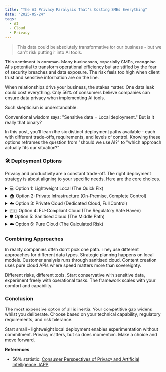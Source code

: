 ```yaml
---
title: "The AI Privacy Paralysis That's Costing SMEs Everything"
date: "2025-05-24"
tags:
  - AI
  - Cloud
  - Privacy
---
```


> This data could be absolutely transformative for our business - but we can't risk putting it into AI tools.

This sentiment is common. Many businesses, especially SMEs, recognise AI's potential to transform operational efficiency but are stifled by the fear of security breaches and data exposure. The risk feels too high when client trust and sensitive information are on the line.

When relationships drive your business, the stakes matter. One data leak could cost everything. Only 56% of consumers believe companies can ensure data privacy when implementing AI tools.

Such skepticism is understandable.

Conventional wisdom says: "Sensitive data = Local deployment." But is it really that binary?

In this post, you'll learn the six distinct deployment paths available - each with different trade-offs, requirements, and levels of control. Knowing these options reframes the question from "should we use AI?" to "which approach actually fits our situation?"

### 🛠️ Deployment Options

Privacy and productivity are a constant trade-off. The right deployment strategy is about aligning to your specific needs. Here are the core choices.

<details>
<summary>💻 Option 1: Lightweight Local (The Quick Fix)</summary>
<div style="margin-left: 1.5em;">

**What?** Deploys AI models on your own device, enabling private, custom chat-based workflows.

**Example:** <a href="https://ollama.com/" target="_blank" rel="noopener noreferrer">Ollama</a> + <a href="https://github.com/open-webui/open-webui" target="_blank" rel="noopener noreferrer">Open WebUI</a> running in Docker on laptops for individual use.

**When?** This works when you need immediate privacy for simple chat based tasks but don't have technical resources.

**Cost estimates:**
- Setup: $0-650 (per person if hardware upgrade required)
- Ongoing: $0/month
- Time investment: 8-12 hours initial setup and learning

**Difficulty:** Quick start (1-2 weeks)

**Considerations**
- Limited capability that won't scale beyond personal productivity
- Models less capable than cloud based one
- Need decent laptop hardware to run models
- Requires some technical proficiency to run models locally
- Works well for fixing individual productivity rather than business transformation

</div>
</details>
<details>
<summary>🏠 Option 2: Private Infrastructure (On-Premise, Complete Control)</summary>
<div style="margin-left: 1.5em;">

**What:** Run AI models entirely on your own physical hardware, managed and secured by your team, with no external cloud dependencies.

**Example:** <a href="https://vllm.ai/" target="_blank" rel="noopener noreferrer">vLLM</a> running a <a href="https://github.com/EleutherAI/gpt-neox" target="_blank" rel="noopener noreferrer">GPT-NeoX</a> LLM model on a local GPU rack sat behind a <a href="https://caddyserver.com/" target="_blank" rel="noopener noreferrer">Caddy</a> proxy.

**When?** You have high-security requirements, substantial technical expertise, and budget for complete data control.

**Cost estimates:**
- Setup: $19,000-65,000 (servers, GPUs, networking, installation)
- Ongoing: $2,600-6,500/month (power, cooling, maintenance, staff time)
- Time investment: 2-3 months full deployment

**Difficulty:** Major project (3+ months) + ongoing technical maintenance

**Considerations**
- Expensive upfront hardware investment (GPUs, servers, networking)
- Requires dedicated technical team for setup and ongoing maintenance
- Complex infrastructure management and security responsibilities
- Significant ongoing costs for power, cooling, and updates
- Maximum privacy and control but substantial resource commitment
- Best for organisations where zero external data exposure is non-negotiable

</div>
</details>
<details>
<summary>☁️ Option 3: Private Cloud (Dedicated Cloud, Full Control)</summary>
<div style="margin-left: 1.5em;">

**What:** Run AI models on dedicated cloud resources that you control and configure, not shared/public SaaS.

**Example:** Deploy LLMs like Llama 3 using vLLM on dedicated AWS EC2 instances with Inferentia/Trainium chips for scalable, managed inference. Example <a href="https://aws.amazon.com/blogs/machine-learning/serving-llms-using-vllm-and-amazon-ec2-instances-with-aws-ai-chips/?utm_source=chatgpt.com" target="_blank" rel="noopener noreferrer">AWS deployment guide</a>

**When?** You need control and scalability, but want to avoid on-premise hardware and leverage cloud flexibility.

**Cost estimates:**
- Setup: $0-2,600 (cloud integration, configuration)
- Ongoing: $650-3,900/month (cloud compute, storage, bandwidth)
- Time investment: 1-3 weeks setup and scaling

**Difficulty:** Medium complexity (1-2 months) + ongoing technical maintenance

**Considerations**
- Lower upfront cost than on-premise, but ongoing cloud spend
- Still requires technical expertise for secure configuration and management
- Data remains under your control, but is hosted offsite
- Easier to scale up or down as resource needs change
- Vendor lock-in and cloud compliance still need to be managed

</div>
</details>
<details>
<summary>🇪🇺 Option 4: EU-Compliant Cloud (The Regulatory Safe Haven)</summary>
<div style="margin-left: 1.5em;">

EU-hosted providers offering data residency compliance and GDPR-first solutions. This suits EU businesses with strict regulatory requirements.

**Examples:**
- <a href="https://aleph-alpha.com/" target="_blank" rel="noopener noreferrer">Aleph Alpha</a>: A sovereign, transparent EU-based provider focused on data protection, explainability, and compliance for critical industries and the public sector.
- <a href="https://openai.com/index/introducing-data-residency-in-europe/" target="_blank" rel="noopener noreferrer">OpenAI European Data Residency</a>: Mainstream LLMs with new options for processing and storing data exclusively within the EU, helping address GDPR and client data residency requirements.

**Cost estimates:**
- Setup: $0-2,600 (integration and compliance review)
- Ongoing: $260-2,600/month (depending on usage and provider)
- Time investment: 2-4 weeks setup and compliance verification

**Difficulty:** Medium complexity (1-2 months)

**Considerations**
- Best for when regulatory requirements are your primary concern.
- Ongoing vendor management and contract review required
- User access controls and data handling policies within the cloud service still need active management.
- Monitoring API usage, costs, and any provider-side changes is necessary.
- Regularly verify that the service continues to meet your compliance obligations.

</div>
</details>
<details>
<summary>🛡️ Option 5: Sanitised Cloud (The Middle Path)</summary>
<div style="margin-left: 1.5em;">

**What?** Data obfuscation combined with cloud APIs

**Example:** <a href="https://n8n.io/" target="_blank" rel="noopener noreferrer">N8N</a> jobs running data pipelines to sanitise data before calling cloud based LLM models

**When?** You want cloud performance with enhanced data protection and have the expertise for careful implementation.

**Cost estimates:**
- Setup: $3,900-10,400 (sanitisation system development)
- Ongoing: $390-1,950/month (cloud costs + monitoring tools)
- Time investment: 4-6 weeks development and testing

**Difficulty:** Medium complexity (1-2 months) + ongoing technical maintenance

**Considerations**
- Requires technical expertise to implement data sanitisation properly
- Need robust obfuscation processes to protect sensitive information
- Ongoing management of privacy controls and monitoring
- More complex than standard cloud but less than full local infrastructure
- Good balance of performance and privacy for technically capable teams
- Success depends on quality of your data protection implementation

</div>
</details>
<details>
<summary>☁️ Option 6: Pure Cloud (The Calculated Risk)</summary>
<div style="margin-left: 1.5em;">

**What?** Standard cloud APIs with strong contracts and monitoring systems. Choose this when speed of deployment matters more than privacy concerns. Fastest implementation but requires ongoing risk management.

**Example:** Direct OpenAI, Anthropic, Gemini API usage in your workflows

**Cost estimates:**
- Setup: $0-1,300 (integration and monitoring setup)
- Ongoing: $130-1,300/month (API costs based on usage)
- Time investment: 1-2 weeks integration

**Difficulty:** Quick start (1-2 weeks)

**Considerations**
- Fastest time to market with immediate access to cutting-edge capabilities
- Relies on vendor privacy policies and data handling commitments
- Requires ongoing contract negotiation and risk monitoring
- Cost-effective for high-volume usage but potential vendor lock-in
- Suitable when competitive speed outweighs data sovereignty concerns
- Regular compliance audits needed to maintain oversight
- Privacy controls available: opt out of data training, enterprise agreements with enhanced protections, and API-only access to avoid chat history retention

</div>
</details>

### Combining Approaches
In reality companies often don't pick one path. They use different approaches for different data types. Strategic planning happens on local models. Customer analysis runs through sanitised cloud. Content creation uses pure cloud APIs where speed matters more than sovereignty.

Different risks, different tools. Start conservative with sensitive data, experiment freely with operational tasks. The framework scales with your comfort and capability.

### Conclusion

The most expensive option of all is inertia. Your competitive gap widens whilst you deliberate. Choose based on your technical capability, regulatory requirements, and risk tolerance. 

Start small - lightweight local deployment enables experimentation without commitment. Privacy matters, but so does momentum. Make a choice and move forward.

**References**
- 56% statistic: <a href="https://iapp.org/resources/article/consumer-perspectives-of-privacy-and-ai/" target="_blank" rel="noopener noreferrer">Consumer Perspectives of Privacy and Artificial Intelligence, IAPP</a>